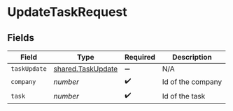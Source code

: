 # UpdateTaskRequest


## Fields

| Field                                                  | Type                                                   | Required                                               | Description                                            |
| ------------------------------------------------------ | ------------------------------------------------------ | ------------------------------------------------------ | ------------------------------------------------------ |
| `taskUpdate`                                           | [shared.TaskUpdate](../../models/shared/taskupdate.md) | :heavy_minus_sign:                                     | N/A                                                    |
| `company`                                              | *number*                                               | :heavy_check_mark:                                     | Id of the company                                      |
| `task`                                                 | *number*                                               | :heavy_check_mark:                                     | Id of the task                                         |